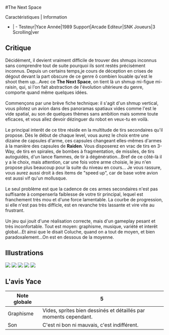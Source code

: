 #The Next Space

Caractéristiques | Information
- | -
Testeur|Yace
Année|1989
Support|Arcade
Editeur|SNK
Joueurs|3
Scrolling|ver

## Critique
Décidément, il devient vraiment difficile de trouver des shmups inconnus sans comprendre tout de suite pourquoi ils sont restés précisément inconnus. Depuis un certains temps,je cours de déception en crises de dégout devant la part obscure de ce genre ô combien louable qu'est le shoot them up...Avec ce <b>The Next Space</b>, on tient là un shmup mi-figue mi-raisin,  qui, si l'on fait abstraction de l'évolution ultérieure du genre, comporte quand même quelques idées.<br/><br/>Commençons par une brève fiche technique: il s'agit d'un shmup vertical, vous pilotez un avion dans des panoramas spatiaux vides comme l'est le vide spatial, au son de quelques thèmes sans ambition mais somme toute eficaces, et vous allez devoir dézinguer du robot en veux-tu en voilà. <br/><br/>Le principal interêt de ce titre réside en la multitude de tirs secondaires qu'il propose. Dès le début de chaque level, vous aurez le choix entre une dizaine de capsules d'arme, ces capsules changeant elles-mêmes d'armes à la manière des capsules de <b>Raiden</b>. Vous disposerez en vrac de tirs en 3-Way, de tirs en spirales, de bombes à fragmentation, de missiles, de tirs autoguidés, d'un lance flammes, de tir à dégénération...Bref de ce côté-là il y a le choix, mais attention, car une fois votre arme choisie, le jeu n'en propose plus beaucoup pour la suite du niveau en cours... Je vous rassure, vous aurez aussi droit à des items de "speed up", car de base votre avion est aussi vif qu'un mollusque.<br/><br/>Le seul problème est que la cadence de ces armes secondaires n'est pas suffisante à compenserla faiblesse de votre tir principal, lequel est franchement  très mou et d'une force lamentable. La courbe de progression, si elle n'est pas très difficle, est en revanche très lassante et vire vite au frustrant.<br/><br/>Un jeu qui jouit d'une réalisation correcte, mais d'un gameplay pesant et très inconfortable. Tout est moyen: graphisme, musique, variété et interêt global...Et ainsi que le disait Coluche, quand on a tout de moyen, et bien paradoxalement...On est en dessous de la moyenne.

## Illustrations
![](http://www.shmup.com/images/thumbs/img_fiche_1_964.png)
![](http://www.shmup.com/images/thumbs/img_fiche_2_964.png)
![](http://www.shmup.com/images/thumbs/img_fiche_3_964.png)
![](http://www.shmup.com/images/thumbs/)
![](http://www.shmup.com/images/thumbs/)

## L'avis Yace
Note globale|5
-|-
Graphisme|Vides, sprites bien dessinés et détaillés par moments cependant.
Son|C'est ni bon ni mauvais, c'est indifférent.
